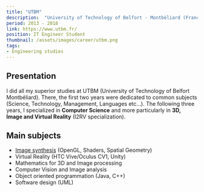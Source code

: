 ```yaml
---
title: "UTBM"
description:  "University of Technology of Belfort - Montbéliard (France)"
period: 2013 - 2018
link: https://www.utbm.fr/
position: IT Engineer Student
thumbnail: /assets/images/career/utbm.png
tags:
- Engineering studies
---
```


## Presentation
I did all my superior studies at UTBM (University of Technology of Belfort Montbéliard). There, the first two years were dedicated to common subjects (Science, Technology, Management, Languages etc...). The following three years, I specialized in **Computer Science** and more particularly in **3D, Image and Virtual Reality** (I2RV specialization). 

## Main subjects
- [Image synthesis](/projects/particle-system) (OpenGL, Shaders, Spatial Geometry)
- Virtual Reality (HTC Vive/Oculus CV1, Unity)
- Mathematics for 3D and Image processing
- Computer Vision and Image analysis
- Object oriented programmation (Java, C++)
- Software design (UML)